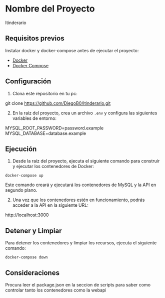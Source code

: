 # Nombre del Proyecto

Itinderario

## Requisitos previos

Instalar docker y docker-compose antes de ejecutar el proyecto:

- [Docker](https://www.docker.com/)
- [Docker Compose](https://docs.docker.com/compose/)

## Configuración

1. Clona este repositorio en tu pc:

git clone https://github.com/DiegoB0/Itinderario.git

2. En la raíz del proyecto, crea un archivo `.env` y configura las siguientes
   variables de entorno:

MYSQL_ROOT_PASSWORD=password.example MYSQL_DATABASE=database.example

## Ejecución

1. Desde la raíz del proyecto, ejecuta el siguiente comando para construir y
   ejecutar los contenedores de Docker:

`docker-compose up`

Este comando creará y ejecutará los contenedores de MySQL y la API en segundo
plano.

2. Una vez que los contenedores estén en funcionamiento, podrás acceder a la API
   en la siguiente URL:

http://localhost:3000

## Detener y Limpiar

Para detener los contenedores y limpiar los recursos, ejecuta el siguiente
comando:

`docker-compose down`

## Consideraciones

Procura leer el package.json en la seccion de scripts para saber como controlar
tanto los contenedores como la webapi
